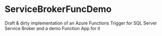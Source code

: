 # ServiceBrokerFuncDemo
Draft &amp; dirty implementation of an Azure Functions Trigger for SQL Server Service Broker and a demo Function App for it
